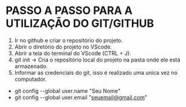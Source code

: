 # PASSO A PASSO PARA A UTILIZAÇÃO DO GIT/GITHUB

1. Ir no github e criar o repositório do projeto.
2. Abrir o diretório do projeto no VScode.
3. Abrir a tela do terminal do VScode (CTRL + J).
4. git init -> Cria o repositório local do projeto na pasta onde ele está armazenado.
5. Informar as credenciais do git, isso é realizado uma unica vez no computador.
- git config --global user.name "Seu Nome"
- git config --global user.email "seuemail@gmail.com"
